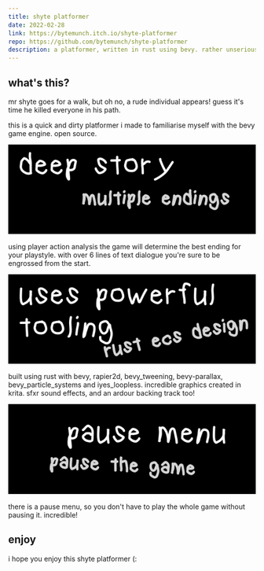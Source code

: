 ```yaml
---
title: shyte platformer
date: 2022-02-28
link: https://bytemunch.itch.io/shyte-platformer
repo: https://github.com/bytemunch/shyte-platformer
description: a platformer, written in rust using bevy. rather unserious.
---
```


## what's this?

mr shyte goes for a walk, but oh no, a rude individual appears! guess it's time he killed everyone in his path.

this is a quick and dirty platformer i made to familiarise myself with the bevy game engine. open source.

![deep story, multiple endings](img/deep_story.png)

using player action analysis the game will determine the best ending for your playstyle. with over 6 lines of text dialogue you're sure to be engrossed from the start.

![uses very powerful tooling](img/powerful_tooling.png)

built using rust with bevy, rapier2d, bevy_tweening, bevy-parallax, bevy_particle_systems and iyes_loopless. incredible graphics created in krita. sfxr sound effects, and an ardour backing track too!
  
![pause menu](img/pause.png)

there is a pause menu, so you don't have to play the whole game without pausing it. incredible!

## enjoy

i hope you enjoy this shyte platformer (: